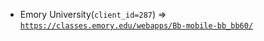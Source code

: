  - Emory University(`client_id=287`) => [`https://classes.emory.edu/webapps/Bb-mobile-bb_bb60/`](https://classes.emory.edu/webapps/Bb-mobile-bb_bb60/)
